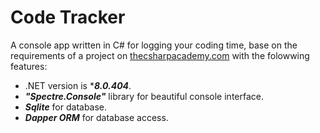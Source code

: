 # Code Tracker

A console app written in C# for logging your coding time, base on the requirements of a project on [thecsharpacademy.com](https://thecsharpacademy.com/project/13/coding-tracker) with the folowwing features:

- .NET version is ****8.0.404***.
- ***"Spectre.Console"*** library for beautiful console interface.
- ***Sqlite*** for database.
- ***Dapper ORM*** for database access.
